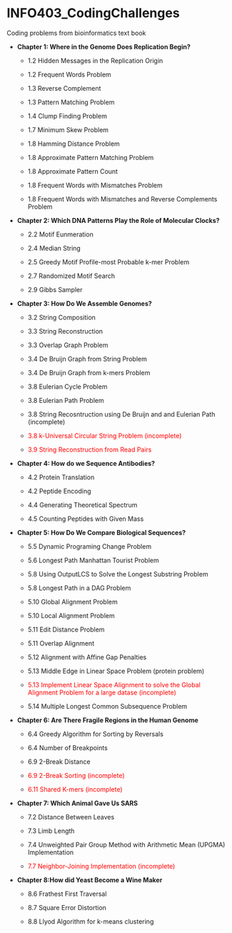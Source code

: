 # INFO403_CodingChallenges
Coding problems from bioinformatics text book


- **Chapter 1: Where in the Genome Does Replication Begin?**
    * 1.2 Hidden Messages in the Replication Origin

    * 1.2 Frequent Words Problem

    * 1.3 Reverse Complement

    * 1.3 Pattern Matching Problem 

    * 1.4 Clump Finding Problem

    * 1.7 Minimum Skew Problem

    * 1.8 Hamming Distance Problem

    * 1.8 Approximate Pattern Matching Problem

    * 1.8 Approximate Pattern Count 

    * 1.8 Frequent Words with Mismatches Problem

    * 1.8 Frequent Words with Mismatches and Reverse Complements Problem

- **Chapter 2: Which DNA Patterns Play the Role of Molecular Clocks?** 
    * 2.2 Motif Eunmeration

    * 2.4 Median String

    * 2.5 Greedy Motif Profile-most Probable k-mer Problem

    * 2.7 Randomized Motif Search

    * 2.9 Gibbs Sampler

- **Chapter 3: How Do We Assemble Genomes?**

    * 3.2 String Composition 

    * 3.3 String Reconstruction 

    * 3.3 Overlap Graph Problem

    * 3.4 De Bruijn Graph from String Problem

    * 3.4 De Bruijn Graph from k-mers Problem

    * 3.8 Eulerian Cycle Problem

    * 3.8 Eulerian Path Problem 

    * 3.8 String Recosntruction using De Bruijn and and Eulerian Path (incomplete)

    * <span style="color:red">3.8 k-Universal Circular String Problem (incomplete) </span>

    * <span style="color:red"> 3.9 String Reconstruction from Read Pairs </span>

- **Chapter 4: How do we Sequence Antibodies?** 

    * 4.2 Protein Translation

    * 4.2 Peptide Encoding

    * 4.4 Generating Theoretical Spectrum

    * 4.5 Counting Peptides with Given Mass
    
- **Chapter 5: How Do We Compare Biological Sequences?** 

    * 5.5 Dynamic Programing Change Problem

    * 5.6 Longest Path Manhattan Tourist Problem 
    
    * 5.8 Using OutputLCS to Solve the Longest Substring Problem 

    * 5.8 Longest Path in a DAG Problem

    * 5.10 Global Alignment Problem

    * 5.10 Local Alignment Problem

    * 5.11 Edit Distance Problem 

    * 5.11 Overlap Alignment 
    
    * 5.12 Alignment with Affine Gap Penalties 

    * 5.13 Middle Edge in Linear Space Problem (protein problem) 

    * <span style="color:red"> 5.13 Implement Linear Space Alignment to solve the Global Alignment Problem for a large datase (incomplete) </span>

    * 5.14 Multiple Longest Common Subsequence Problem 

- **Chapter 6: Are There Fragile Regions in the Human Genome**

    * 6.4 Greedy Algorithm for Sorting by Reversals 

    * 6.4 Number of Breakpoints 

    * 6.9 2-Break Distance 

    * <span style="color:red">6.9 2-Break Sorting (incomplete) </span>

    * <span style="color:red"> 6.11 Shared K-mers (incomplete) </span>

- **Chapter 7: Which Animal Gave Us SARS**

    * 7.2 Distance Between Leaves 

    * 7.3 Limb Length 

    * 7.4 Unweighted Pair Group Method with Arithmetic Mean (UPGMA) Implementation

    * <span style="color:red"> 7.7 Neighbor-Joining Implementation (incomplete) </span>

- **Chapter 8:How did Yeast Become a Wine Maker**

    * 8.6 Frathest First Traversal 

    * 8.7 Square Error Distortion

    * 8.8 Llyod Algorithm for k-means clustering

    